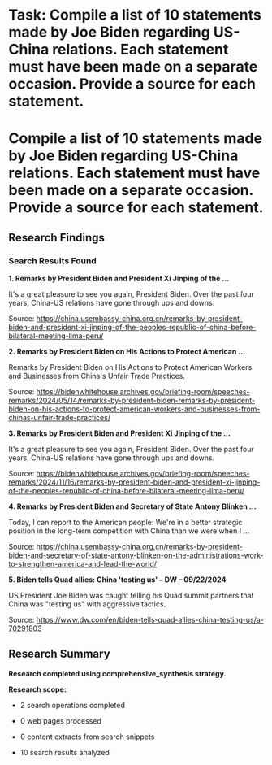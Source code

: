 # Task: Compile a list of 10 statements made by Joe Biden regarding US-China relations. Each statement must have been made on a separate occasion. Provide a source for each statement.

# Compile a list of 10 statements made by Joe Biden regarding US-China relations. Each statement must have been made on a separate occasion. Provide a source for each statement.

## Research Findings

### Search Results Found

**1. Remarks by President Biden and President Xi Jinping of the ...**

It's a great pleasure to see you again, President Biden. Over the past four years, China-US relations have gone through ups and downs.

Source: https://china.usembassy-china.org.cn/remarks-by-president-biden-and-president-xi-jinping-of-the-peoples-republic-of-china-before-bilateral-meeting-lima-peru/



**2. Remarks by President Biden on His Actions to Protect American ...**

Remarks by President Biden on His Actions to Protect American Workers and Businesses from China's Unfair Trade Practices.

Source: https://bidenwhitehouse.archives.gov/briefing-room/speeches-remarks/2024/05/14/remarks-by-president-biden-remarks-by-president-biden-on-his-actions-to-protect-american-workers-and-businesses-from-chinas-unfair-trade-practices/



**3. Remarks by President Biden and President Xi Jinping of the ...**

It's a great pleasure to see you again, President Biden. Over the past four years, China-US relations have gone through ups and downs.

Source: https://bidenwhitehouse.archives.gov/briefing-room/speeches-remarks/2024/11/16/remarks-by-president-biden-and-president-xi-jinping-of-the-peoples-republic-of-china-before-bilateral-meeting-lima-peru/



**4. Remarks by President Biden and Secretary of State Antony Blinken ...**

Today, I can report to the American people: We're in a better strategic position in the long-term competition with China than we were when I ...

Source: https://china.usembassy-china.org.cn/remarks-by-president-biden-and-secretary-of-state-antony-blinken-on-the-administrations-work-to-strengthen-america-and-lead-the-world/



**5. Biden tells Quad allies: China 'testing us' – DW – 09/22/2024**

US President Joe Biden was caught telling his Quad summit partners that China was "testing us" with aggressive tactics.

Source: https://www.dw.com/en/biden-tells-quad-allies-china-testing-us/a-70291803



## Research Summary

**Research completed using comprehensive_synthesis strategy.**


**Research scope:**

- 2 search operations completed

- 0 web pages processed

- 0 content extracts from search snippets

- 10 search results analyzed
